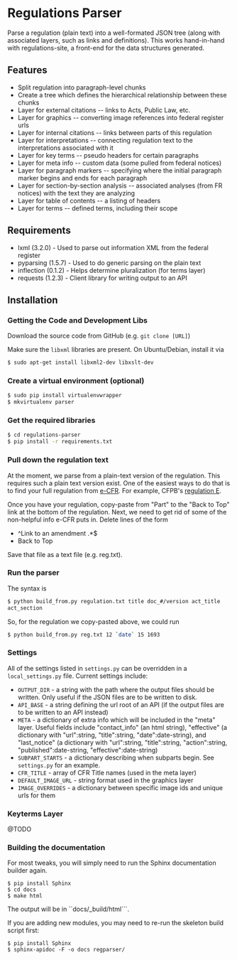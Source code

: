 Regulations Parser
==================

Parse a regulation (plain text) into a well-formated JSON tree (along with
associated layers, such as links and definitions). This works hand-in-hand
with regulations-site, a front-end for the data structures generated.

## Features

* Split regulation into paragraph-level chunks
* Create a tree which defines the hierarchical relationship between these
chunks
* Layer for external citations -- links to Acts, Public Law, etc.
* Layer for graphics -- converting image references into federal register
urls
* Layer for internal citations -- links between parts of this regulation
* Layer for interpretations -- connecting regulation text to the
interpretations associated with it
* Layer for key terms -- pseudo headers for certain paragraphs
* Layer for meta info -- custom data (some pulled from federal notices)
* Layer for paragraph markers -- specifying where the initial paragraph
marker begins and ends for each paragraph
* Layer for section-by-section analysis -- associated analyses (from FR
notices) with the text they are analyzing
* Layer for table of contents -- a listing of headers
* Layer for terms -- defined terms, including their scope

## Requirements

* lxml (3.2.0) - Used to parse out information XML from the federal register
* pyparsing (1.5.7) - Used to do generic parsing on the plain text
* inflection (0.1.2) - Helps determine pluralization (for terms layer)
* requests (1.2.3) - Client library for writing output to an API

## Installation

### Getting the Code and Development Libs

Download the source code from GitHub (e.g. ```git clone [URL]```)

Make sure the ```libxml``` libraries are present. On Ubuntu/Debian, install
it via

```bash
$ sudo apt-get install libxml2-dev libxslt-dev
```

### Create a virtual environment (optional)

```bash
$ sudo pip install virtualenvwrapper
$ mkvirtualenv parser
```

### Get the required libraries

```bash
$ cd regulations-parser
$ pip install -r requirements.txt
```

### Pull down the regulation text

At the moment, we parse from a plain-text version of the regulation. This
requires such a plain text version exist. One of the easiest ways to do that
is to find your full regulation from
[e-CFR](http://www.ecfr.gov/cgi-bin/ECFR?page=browse). For example, CFPB's
[regulation
E](http://www.ecfr.gov/cgi-bin/text-idx?c=ecfr&rgn=div5&view=text&node=12:8.0.2.9.4&idno=12).

Once you have your regulation, copy-paste from "Part" to the "Back to Top"
link at the bottom of the regulation. Next, we need to get rid of some of
the non-helpful info e-CFR puts in. Delete lines of the form

* ^Link to an amendment .*$
* Back to Top

Save that file as a text file (e.g. reg.txt).

### Run the parser

The syntax is 

```bash
$ python build_from.py regulation.txt title doc_#/version act_title
act_section
```

So, for the regulation we copy-pasted above, we could run
```bash
$ python build_from.py reg.txt 12 `date` 15 1693
```

### Settings

All of the settings listed in ```settings.py``` can be overridden in a
```local_settings.py``` file. Current settings include:

* ```OUTPUT_DIR``` - a string with the path where the output files should be
written. Only useful if the JSON files are to be written to disk.
* ```API_BASE``` - a string defining the url root of an API (if the output
files are to be written to an API instead)
* ```META``` - a dictionary of extra info which will be included in the
"meta" layer. Useful fields include "contact_info" (an html string),
"effective" (a dictionary with "url":string, "title":string,
"date":date-string), and "last_notice" (a dictionary with "url":string,
"title":string, "action":string, "published":date-string,
"effective":date-string)
* ```SUBPART_STARTS``` - a dictionary describing when subparts begin. See
```settings.py``` for an example.
* ```CFR_TITLE``` - array of CFR Title names (used in the meta layer)
* ```DEFAULT_IMAGE_URL``` - string format used in the graphics layer
* ```IMAGE_OVERRIDES``` - a dictionary between specific image ids and unique
urls for them

### Keyterms Layer
@TODO


### Building the documentation

For most tweaks, you will simply need to run the Sphinx documentation
builder again.

```
$ pip install Sphinx
$ cd docs
$ make html
```

The output will be in ``docs/_build/html```.

If you are adding new modules, you may need to re-run the skeleton build
script first:

```
$ pip install Sphinx
$ sphinx-apidoc -F -o docs regparser/
```

